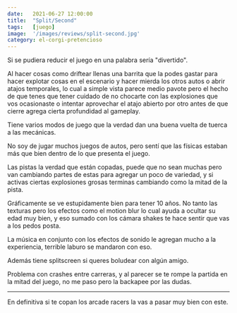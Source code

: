 ```yaml
---
date:   2021-06-27 12:00:00
title:  "Split/Second"
tags:   [juego]
image:  '/images/reviews/split-second.jpg'
category: el-corgi-pretencioso
---
```

Si se pudiera reducir el juego en una palabra sería "divertido".

Al hacer cosas como driftear llenas una barrita que la podes gastar para hacer explotar cosas en el escenario y hacer mierda los otros autos o abrir atajos temporales, lo cual a simple vista parece medio pavote pero el hecho de que tenes que tener cuidado de no chocarte con las explosiones que vos ocasionaste o intentar aprovechar el atajo abierto por otro antes de que cierre agrega cierta profundidad al gameplay.

Tiene varios modos de juego que la verdad dan una buena vuelta de tuerca a las mecánicas.

No soy de jugar muchos juegos de autos, pero sentí que las físicas estaban más que bien dentro de lo que presenta el juego.

Las pistas la verdad que están copadas, puede que no sean muchas pero van cambiando partes de estas para agregar un poco de variedad, y si activas ciertas explosiones grosas terminas cambiando como la mitad de la pista.

Gráficamente se ve estupidamente bien para tener 10 años. No tanto las texturas pero los efectos como el motion blur lo cual ayuda a ocultar su edad muy bien, y eso sumado con los cámara shakes te hace sentir que vas a los pedos posta.

La música en conjunto con los efectos de sonido le agregan mucho a la experiencia, terrible laburo se mandaron con eso.

Además tiene splitscreen si queres boludear con algún amigo.

Problema con crashes entre carreras, y al parecer se te rompe la partida en la mitad del juego, no me paso pero la backapee por las dudas.

<hr>

En definitiva si te copan los arcade racers la vas a pasar muy bien con este.
